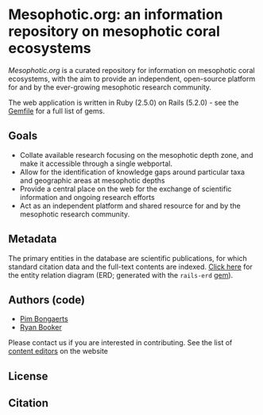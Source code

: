 # Mesophotic.org: an information repository on mesophotic coral ecosystems

*Mesophotic.org* is a curated repository for information on mesophotic coral ecosystems, with the aim to provide an independent, open-source platform for and by the ever-growing mesophotic research community.  

The web application is written in Ruby (2.5.0) on Rails (5.2.0) - see the [Gemfile](Gemfile) for a full list of gems.

## Goals
* Collate available research focusing on the mesophotic depth zone, and make it accessible through a single webportal.
* Allow for the identification of knowledge gaps around particular taxa and geographic areas at mesophotic depths
* Provide a central place on the web for the exchange of scientific information and ongoing research efforts
* Act as an independent platform and shared resource for and by the mesophotic research community.


## Metadata

The primary entities in the database are scientific publications, for which standard citation data and the full-text contents are indexed. [Click here](erd.pdf) for the entity relation diagram (ERD; generated with the `rails-erd` [gem](https://github.com/voormedia/rails-erd)).

## Authors (code)

* [Pim Bongaerts](https://github.com/pimbongaerts)
* [Ryan Booker](https://github.com/ryanbooker)

Please contact us if you are interested in contributing. See the list of [content editors](http://mesophotic.org/about) on the website

## License


## Citation
